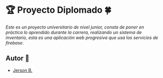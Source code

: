 # &#127942; Proyecto Diplomado &#127808;
_Este es un proyecto universitario de nivel junior, consta de poner en práctica lo aprendido durante la carrera, realizando un sistema de inventario, esta es una aplicación web progresiva que usa los servicios de firebase._

## Autor &#128101;
* [Jerson B.](https://www.facebook.com/jebz17)       